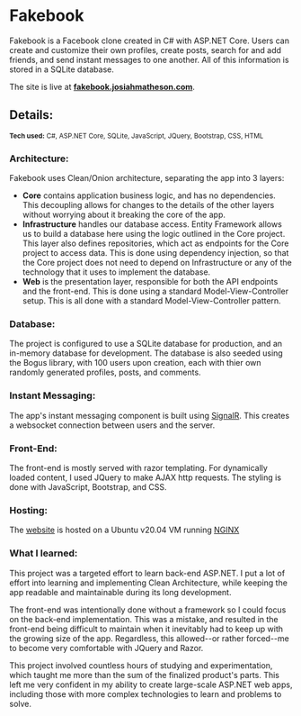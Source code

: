 # Fakebook
Fakebook is a Facebook clone created in C# with ASP.NET Core. Users can create and customize their  own profiles, create posts, search for and add friends, and send instant messages to one another. All of this information is stored in a SQLite database.

The site is live at [**fakebook.josiahmatheson.com**](https://josiahmatheson.com).
## Details:

<sup>**Tech used:** C#, ASP.NET Core, SQLite, JavaScript, JQuery, Bootstrap, CSS, HTML</sup>

### Architecture:
Fakebook uses Clean/Onion architecture, separating the app into 3 layers:

* **Core** contains application business logic, and has no dependencies. This decoupling allows for changes to the details of the other layers without worrying about it breaking the core of the app.
* **Infrastructure** handles our database access. Entity Framework allows us to build a database here using the logic outlined in the Core project. This layer also defines repositories, which act as endpoints for the Core project to access data. This is done using dependency injection, so that the Core project does not need to depend on Infrastructure or any of the technology that it uses to implement the database.
* **Web** is the presentation layer, responsible for both the API endpoints and the front-end. This is done using a standard Model-View-Controller setup. This is all done with a standard Model-View-Controller pattern.

### Database:
The project is configured to use a SQLite database for production, and an in-memory database for development. The database is also seeded using the Bogus library, with 100 users upon creation, each with thier own randomly generated profiles, posts, and comments.

### Instant Messaging:
The app's instant messaging component is built using [SignalR](https://dotnet.microsoft.com/en-us/apps/aspnet/signalr). This creates a websocket connection between users and the server.

### Front-End:
The front-end is mostly served with razor templating. For dynamically loaded content, I used JQuery to make AJAX http requests. The styling is done with JavaScript, Bootstrap, and CSS.

### Hosting:
The [website](https://fakebook.josiahmatheson.com) is hosted on a Ubuntu v20.04 VM running [NGINX](https://www.nginx.com/)

### What I learned:
This project was a targeted effort to learn back-end ASP.NET. I put a lot of effort into learning and implementing Clean Architecture, while keeping the app readable and maintainable during its long development.

The front-end was intentionally done without a framework so I could focus on the back-end implementation. This was a mistake, and resulted in the front-end being difficult to maintain when it inevitably had to keep up with the growing size of the app. Regardless, this allowed--or rather forced--me to become very comfortable with JQuery and Razor.

This project involved countless hours of studying and experimentation, which taught me more than the sum of the finalized product's parts. This left me very confident in my ability to create large-scale ASP.NET web apps, including those with more complex technologies to learn and problems to solve.